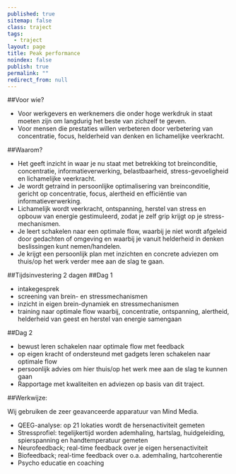 ```yaml
---
published: true
sitemap: false
class: traject
tags: 
  - traject
layout: page
title: Peak performance
noindex: false
publish: true
permalink: ""
redirect_from: null
---
```


##Voor wie? 

- Voor werkgevers en werknemers die onder hoge werkdruk in staat moeten zijn om langdurig het beste van zichzelf te geven.
- Voor mensen die prestaties willen verbeteren door verbetering van concentratie, focus, helderheid van denken en lichamelijke veerkracht.

##Waarom?

- Het geeft inzicht in waar je nu staat met betrekking tot breinconditie, concentratie, informatieverwerking, belastbaarheid, stress-gevoeligheid en lichamelijke veerkracht. 
- Je wordt getraind in persoonlijke optimalisering van breinconditie, gericht op   concentratie, focus, alertheid en efficiëntie van informatieverwerking. 
- Lichamelijk wordt veerkracht, ontspanning, herstel van stress en opbouw van energie gestimuleerd, zodat je zelf grip krijgt op je stress-mechanismen.
- Je leert schakelen naar een optimale flow, waarbij je niet wordt afgeleid door gedachten of omgeving en waarbij je vanuit helderheid in denken beslissingen kunt nemen/handelen. 
- Je krijgt een persoonlijk plan met inzichten en concrete adviezen om thuis/op het werk verder mee aan de slag te gaan.

##Tijdsinvestering
2 dagen
##Dag 1	

- intakegesprek
- screening van brein- en stressmechanismen
- inzicht in eigen brein-dynamiek en stressmechanismen
- training naar optimale flow waarbij, concentratie, ontspanning, 
alertheid, helderheid van geest en herstel van energie samengaan

##Dag 2

- bewust leren schakelen naar optimale flow met feedback
- op eigen kracht of ondersteund met gadgets leren schakelen naar optimale flow
- persoonlijk advies om hier thuis/op het werk mee aan de slag te kunnen gaan
- Rapportage met kwaliteiten en adviezen op basis van dit traject.

##Werkwijze:

Wij gebruiken de zeer geavanceerde apparatuur van Mind Media.

- QEEG-analyse: op 21 lokaties wordt de hersenactiviteit gemeten
- Stressprofiel: tegelijkertijd worden ademhaling, hartslag, huidgeleiding, spierspanning en handtemperatuur gemeten
- Neurofeedback; real-time feedback over je eigen hersenactiviteit
- Biofeedback; real-time feedback over o.a. ademhaling, hartcoherentie
- Psycho educatie en coaching 

